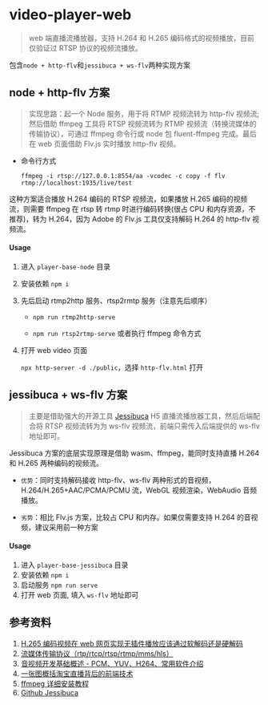 # video-player-web

> web 端直播流播放器，支持 H.264 和 H.265 编码格式的视频播放，目前仅验证过 RTSP 协议的视频流播放。

包含`node + http-flv`和`jessibuca + ws-flv`两种实现方案

## node + http-flv 方案

> 实现思路：起一个 Node 服务，用于将 RTMP 视频流转为 http-flv 视频流;然后借助 ffmpeg 工具将 RTSP 视频流转为 RTMP 视频流（转换流媒体的传输协议），可通过 ffmpeg 命令行或 node 包 fluent-ffmpeg 完成。最后在 web 页面借助 Flv.js 实时播放 http-flv 视频。

- 命令行方式

  `ffmpeg -i rtsp://127.0.0.1:8554/aa -vcodec -c copy -f flv rtmp://localhost:1935/live/test`

这种方案适合播放 H.264 编码的 RTSP 视频流，如果播放 H.265 编码的视频流，则需要 ffmpeg 在 rtsp 转 rtmp 时进行编码转换(很占 CPU 和内存资源，不推荐)，转为 H.264，因为 Adobe 的 Flv.js 工具仅支持解码 H.264 的 http-flv 视频流。

#### Usage

1. 进入 `player-base-node` 目录
2. 安装依赖 `npm i`
3. 先后启动 rtmp2http 服务、rtsp2rmtp 服务（注意先后顺序）

   - `npm run rtmp2http-serve`

   - `npm run rtsp2rtmp-serve` 或者执行 ffmpeg 命令方式

4. 打开 web video 页面

   `npx http-server -d ./public`，选择 `http-flv.html` 打开

## jessibuca + ws-flv 方案

> 主要是借助强大的开源工具 [Jessibuca](http://jessibuca.monibuca.com/) H5 直播流播放器工具，然后后端配合将 RTSP 视频流转为为 ws-flv 视频流，前端只需传入后端提供的 ws-flv 地址即可。

Jessibuca 方案的底层实现原理是借助 wasm、ffmpeg，能同时支持直播 H.264 和 H.265 两种编码的视频流。

- `优势`：同时支持解码接收 http-flv、ws-flv 两种形式的音视频，H.264/H.265+AAC/PCMA/PCMU 流，WebGL 视频渲染，WebAudio 音频播放。

- `劣势`：相比 Flv.js 方案，比较占 CPU 和内存。如果仅需要支持 H.264 的音视频，建议采用前一种方案

#### Usage

1. 进入 `player-base-jessibuca` 目录
2. 安装依赖 `npm i`
3. 启动服务 `npm run serve`
4. 打开 web 页面, 填入 `ws-flv` 地址即可

## 参考资料

1. [H.265 编码视频在 web 网页实现无插件播放应该通过软解码还是硬解码](https://cloud.tencent.com/developer/article/1822984)
2. [流媒体传输协议（rtp/rtcp/rtsp/rtmp/mms/hls）](https://zhuanlan.zhihu.com/p/27442401)
3. [音视频开发基础概述 - PCM、YUV、H264、常用软件介绍](https://blog.csdn.net/u011330638/article/details/81107312)
4. [一张图概括淘宝直播背后的前端技术](https://fed.taobao.org/blog/taofed/do71ct/gmb6yb/)
5. [ffmpeg 详细安装教程](https://zhuanlan.zhihu.com/p/324472015)
6. [Github Jessibuca](https://github.com/langhuihui/jessibuca)
